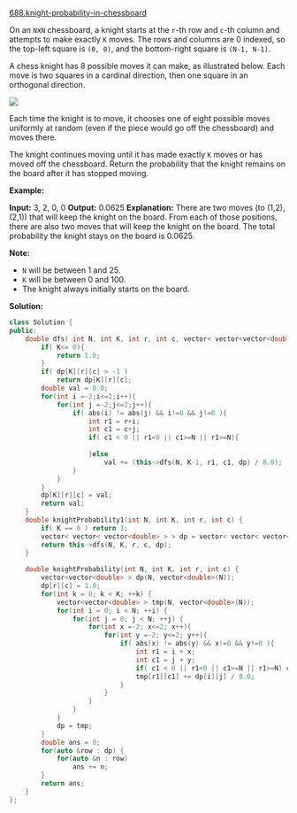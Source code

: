 [688.knight-probability-in-chessboard](https://leetcode.com/problems/knight-probability-in-chessboard/)  

On an `N`x`N` chessboard, a knight starts at the `r`\-th row and `c`\-th column and attempts to make exactly `K` moves. The rows and columns are 0 indexed, so the top-left square is `(0, 0)`, and the bottom-right square is `(N-1, N-1)`.

A chess knight has 8 possible moves it can make, as illustrated below. Each move is two squares in a cardinal direction, then one square in an orthogonal direction.

![](https://assets.leetcode.com/uploads/2018/10/12/knight.png)

Each time the knight is to move, it chooses one of eight possible moves uniformly at random (even if the piece would go off the chessboard) and moves there.

The knight continues moving until it has made exactly `K` moves or has moved off the chessboard. Return the probability that the knight remains on the board after it has stopped moving.

**Example:**

**Input:** 3, 2, 0, 0
**Output:** 0.0625
**Explanation:** There are two moves (to (1,2), (2,1)) that will keep the knight on the board.
From each of those positions, there are also two moves that will keep the knight on the board.
The total probability the knight stays on the board is 0.0625.

**Note:**

*   `N` will be between 1 and 25.
*   `K` will be between 0 and 100.
*   The knight always initially starts on the board.  



**Solution:**  

```cpp
class Solution {
public:
    double dfs( int N, int K, int r, int c, vector< vector<vector<double> > >& dp){
        if( K<= 0){
            return 1.0;
        }
        if( dp[K][r][c] > -1 )
            return dp[K][r][c];
        double val = 0.0;
        for(int i =-2;i<=2;i++){
            for(int j =-2;j<=2;j++){
                if( abs(i) != abs(j) && i!=0 && j!=0 ){
                    int r1 = r+i;
                    int c1 = c+j;
                    if( c1 < 0 || r1<0 || c1>=N || r1>=N){
                        
                    }else
                        val += (this->dfs(N, K-1, r1, c1, dp) / 8.0);
                }
            }
        }
        dp[K][r][c] = val;
        return val;
    }
    double knightProbability1(int N, int K, int r, int c) {
        if( K == 0 ) return 1;
        vector< vector< vector<double> > > dp = vector< vector< vector<double> > >( K+1, vector< vector<double> >( N, vector<double>( N, -1.0 ) ) );
        return this->dfs(N, K, r, c, dp);
    }
    
    double knightProbability(int N, int K, int r, int c) {
        vector<vector<double> > dp(N, vector<double>(N));
        dp[r][c] = 1.0;
        for(int k = 0; k < K; ++k) {
            vector<vector<double> > tmp(N, vector<double>(N));
            for(int i = 0; i < N; ++i) {
                for(int j = 0; j < N; ++j) {
                    for(int x =-2; x<=2; x++){
                        for(int y =-2; y<=2; y++){
                            if( abs(x) != abs(y) && x!=0 && y!=0 ){
                                int r1 = i + x;
                                int c1 = j + y;
                                if( c1 < 0 || r1<0 || c1>=N || r1>=N) continue;
                                tmp[r1][c1] += dp[i][j] / 8.0;
                            }
                        }
                    }
                }
            }
            dp = tmp;
        }
        double ans = 0;
        for(auto &row : dp) {
            for(auto &n : row)
                ans += n;
        }
        return ans;
    }
};


```
      